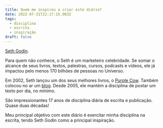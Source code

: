 ```yaml
---
title: Quem me inspirou a criar este diário?
date: 2022-07-31T22:17:15.983Z
tags:
  - disciplina
  - escrita
  - inspiração
draft: false
---
```

[Seth Godin](https://www.sethgodin.com/).

Para quem não conhece, o Seth é um marketeiro celebridade. Se somar o alcance de seus livros, textos, palestras, cursos, podcasts e vídeos, ele já impactou pelo menos 170 bilhões de pessoas no Universo.

Em 2002, Seth lançou um dos seus melhores livros, o [Purple Cow](https://amzn.to/3BrPefm). Também colocou no ar um [blog](https://seths.blog/). Desde 2005, ele mantém a disciplina de postar um texto por dia, no mínimo.

São impressionantes 17 anos de disciplina diária de escrita e publicação. Quase duas décadas!

Meu principal objetivo com este diário é exercitar minha disciplina na escrita, tendo Seth Godin como a principal inspiração.